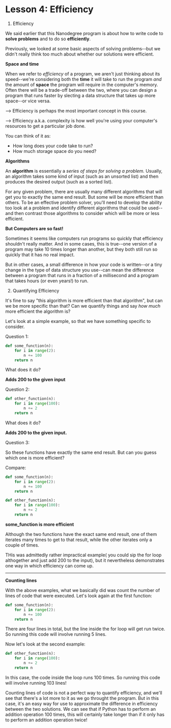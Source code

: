 # Lesson 4: Efficiency 

1. Efficiency

We said earlier that this Nanodegree program is about how to write code to **solve problems** and to do so **efficiently**.

Previously, we looked at some basic aspects of solving problems--but we didn't really think too much about whether our solutions were efficient. 

**Space and time**

When we refer to *efficiency* of a program, we aren't just thinking about its speed--we're considering both the **time** it will take to run the program *and* the amount of **space** the program will require in the computer's memory. Often there will be a trade-off between the two, where you can design a program that runs faster by slecting a data structure that takes up more space--or vice versa. 


--> Efficiency is perhaps the most important concept in this course. 

--> Efficiency a.k.a. complexity is how well you're using your computer's resources to get a particular job done. 

You can think of it as:

* How long does your code take to run? 
* How much storage space do you need?

**Algorithms**

An **algorithm** is essentially a *series of steps for solving a problem.* Usually, an algorithm takes some kind of input (such as an unsorted list) and then produces the desired output (such as a sorted list). 

For any given problem, there are usually many different algorithms that will get you to exactly the same end result. But some will be more efficient than others. To be an effective problem solver, you'll need to develop the ability too look at a problem and identify different algorithms that could be used--and then contrast those algorithms to consider which will be more or less efficient. 

**But Computers are so fast!**

Sometimes it seems like computers run programs so quickly that efficiency shouldn't really matter. And in some cases, this is true--one version of a program may take 10 times longer than another, but they both still run so quickly that it has no real impact. 

But in other  cases, a small difference in how your code is written--or a tiny change in the type of data structure you use--can mean the difference between a program that runs in a fraction of a millisecond and a program that takes hours (or even years!) to run. 


2. Quantifying Efficiency 

It's fine to say "this algorithm is more efficient than that algorithm", but can we be more specific than that? Can we quantify things and say *how much* more efficient the algorithm is?

Let's look at a simple example, so that we have something specific to consider. 

Question 1:

```Python 
def some_function(n):
	for i in range(2):
		n += 100
	return n
```
What does it do?

**Adds 200 to the given input**

Question 2:

```Python
def other_function(n):
	for i in range(100):
		n += 2
	return n
```
What does it do?

**Adds 200 to the given input.**

Question 3:

So these functions have exactly the same end result. But can you guess which one is more efficient?

Compare:

```Python 
def some_function(n):
	for i in range(2):
		n += 100
	return n

def other_function(n):
	for i in range(100):
		n += 2
	return n
```

**some_function is more efficient**


Although the two functions have the exact same end result, one of them iterates many times to get to that result, while the other iterates only a couple of times. 

THis was admittedly rather impractical example( you could sip the for loop althogether and just add 200 to the input), but it nevertheless demonstrates one way in which efficiency can come up. 

___

**Counting lines**

With the above examples, what we basically did was count the number of lines of code that were executed. Let's look again at the first function:

```Python
def some_function(n):
	for i in range(2):
		n += 100
	return n
```
There are four lines in total, but the line inside the for loop will get run twice. So running this code will involve running 5 lines. 

Now let's look at the second example:

```Python
def other_function(n):
	for i in range(100):
		n += 2
	return n
```

In this case, the code inside the loop runs 100 times. So running this code will involve running 103 lines!

Counting lines of code is not a perfect way to quantify efficiency, and we'll see that there's a lot more to it as we go throught the program. But in this case, it's an easy way for use to approximate the difference in efficiency between the two solutions. We can see that if Python has to perform an addition operation 100 times, this will certainly take longer than if it only has to perform an addition operation twice! 

